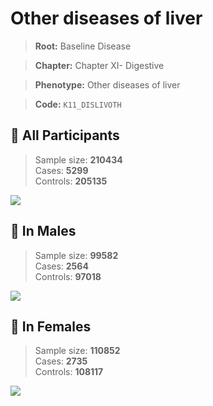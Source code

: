 # Other diseases of liver

> **Root:** Baseline Disease  

> **Chapter:** Chapter XI- Digestive  

> **Phenotype:** Other diseases of liver  

> **Code:** `K11_DISLIVOTH`

## 🧪 All Participants  
> Sample size: **210434**  
> Cases: **5299**  
> Controls: **205135**
<img src="/Disease/Figures/ALL/Incidence/K11_DISLIVOTH.png"/>
<CsvTable src="/Disease_Data/ALL/Incidence/COX_K11_DISLIVOTH.csv" label="🔍 View full results" />

## 👨 In Males  
> Sample size: **99582**  
> Cases: **2564**  
> Controls: **97018**
<img src="/Disease/Figures/Male/Incidence/K11_DISLIVOTH.png"/>
<CsvTable src="/Disease_Data/Male/Incidence/COX_K11_DISLIVOTH.csv" label="🔍 View full results" />

## 👩 In Females  
> Sample size: **110852**  
> Cases: **2735**  
> Controls: **108117**
<img src="/Disease/Figures/Female/Incidence/K11_DISLIVOTH.png"/>
<CsvTable src="/Disease_Data/Female/Incidence/COX_K11_DISLIVOTH.csv" label="🔍 View full results" />
